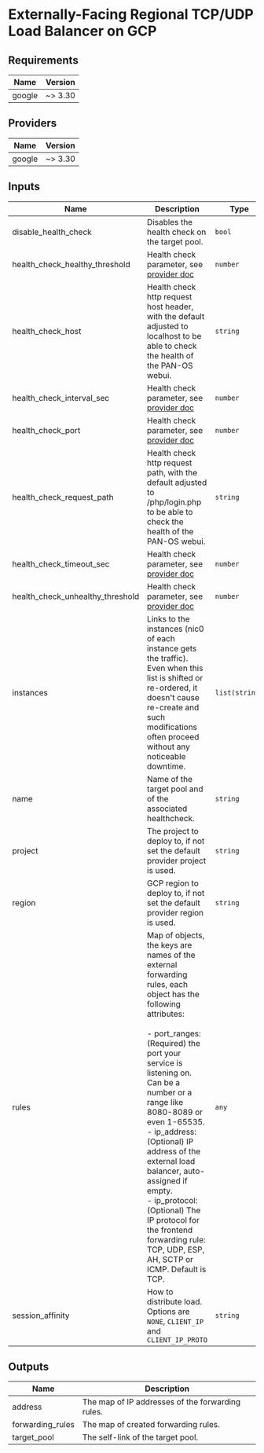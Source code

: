 # Externally-Facing Regional TCP/UDP Load Balancer on GCP

<!-- BEGINNING OF PRE-COMMIT-TERRAFORM DOCS HOOK -->
## Requirements

| Name | Version |
|------|---------|
| google | ~> 3.30 |

## Providers

| Name | Version |
|------|---------|
| google | ~> 3.30 |

## Inputs

| Name | Description | Type | Default | Required |
|------|-------------|------|---------|:--------:|
| disable\_health\_check | Disables the health check on the target pool. | `bool` | `false` | no |
| health\_check\_healthy\_threshold | Health check parameter, see [provider doc](https://registry.terraform.io/providers/hashicorp/google/latest/docs/resources/compute_http_health_check) | `number` | `null` | no |
| health\_check\_host | Health check http request host header, with the default adjusted to localhost to be able to check the health of the PAN-OS webui. | `string` | `"localhost"` | no |
| health\_check\_interval\_sec | Health check parameter, see [provider doc](https://registry.terraform.io/providers/hashicorp/google/latest/docs/resources/compute_http_health_check) | `number` | `null` | no |
| health\_check\_port | Health check parameter, see [provider doc](https://registry.terraform.io/providers/hashicorp/google/latest/docs/resources/compute_http_health_check) | `number` | `null` | no |
| health\_check\_request\_path | Health check http request path, with the default adjusted to /php/login.php to be able to check the health of the PAN-OS webui. | `string` | `"/php/login.php"` | no |
| health\_check\_timeout\_sec | Health check parameter, see [provider doc](https://registry.terraform.io/providers/hashicorp/google/latest/docs/resources/compute_http_health_check) | `number` | `null` | no |
| health\_check\_unhealthy\_threshold | Health check parameter, see [provider doc](https://registry.terraform.io/providers/hashicorp/google/latest/docs/resources/compute_http_health_check) | `number` | `null` | no |
| instances | Links to the instances (nic0 of each instance gets the traffic). Even when this list is shifted or re-ordered, it doesn't cause re-create and such modifications often proceed without any noticeable downtime. | `list(string)` | `null` | no |
| name | Name of the target pool and of the associated healthcheck. | `string` | n/a | yes |
| project | The project to deploy to, if not set the default provider project is used. | `string` | `""` | no |
| region | GCP region to deploy to, if not set the default provider region is used. | `string` | `null` | no |
| rules | Map of objects, the keys are names of the external forwarding rules, each object has the following attributes:<br><br>- port\_ranges: (Required) the port your service is listening on. Can be a number or a range like 8080-8089 or even 1-65535.<br>- ip\_address: (Optional) IP address of the external load balancer, auto-assigned if empty.<br>- ip\_protocol: (Optional) The IP protocol for the frontend forwarding rule: TCP, UDP, ESP, AH, SCTP or ICMP. Default is TCP. | `any` | n/a | yes |
| session\_affinity | How to distribute load. Options are `NONE`, `CLIENT_IP` and `CLIENT_IP_PROTO` | `string` | `"NONE"` | no |

## Outputs

| Name | Description |
|------|-------------|
| address | The map of IP addresses of the forwarding rules. |
| forwarding\_rules | The map of created forwarding rules. |
| target\_pool | The self-link of the target pool. |

<!-- END OF PRE-COMMIT-TERRAFORM DOCS HOOK -->
